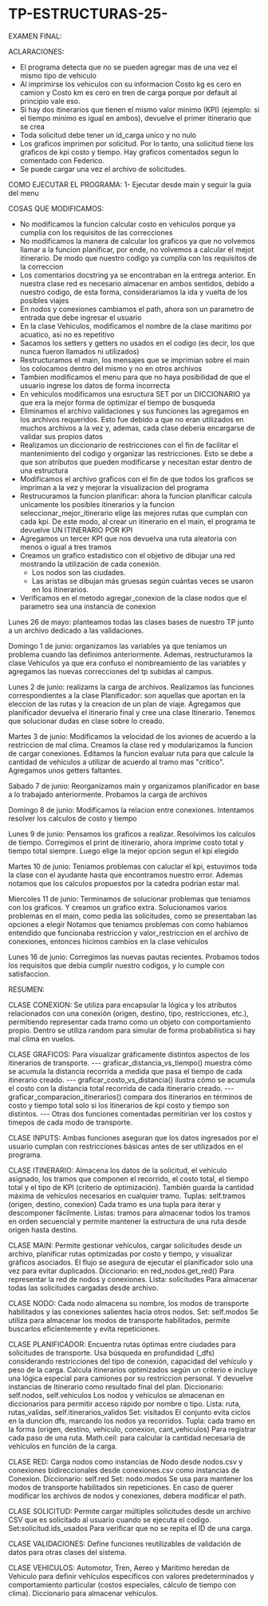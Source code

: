 # TP-ESTRUCTURAS-25-


EXAMEN FINAL:


ACLARACIONES:
- El programa detecta que no se pueden agregar mas de una vez el mismo tipo de vehiculo
- Al imprimirse los vehiculos con su informacion Costo kg es cero en camion y Costo km es cero en tren de carga porque por default al principio vale eso. 
- Si hay dos itinerarios que tienen el mismo valor minimo (KPI) (ejemplo: si el tiempo minimo es igual en ambos), devuelve el primer itinerario que se crea
- Toda solicitud debe tener un id_carga unico y no nulo
- Los graficos imprimen por solicitud. Por lo tanto, una solicitud tiene los graficos de kpi costo y tiempo. Hay graficos comentados segun lo comentado con Federico.
- Se puede cargar una vez el archivo de solicitudes. 


COMO EJECUTAR EL PROGRAMA:
1- Ejecutar desde main y seguir la guia del menu
  

COSAS QUE MODIFICAMOS:
- No modificamos la funcion calcular costo en vehiculos porque ya cumplia con los requisitos de las correcciones
- No modificamos la manera de calcular los graficos ya que no volvemos llamar a la funcion planificar, por ende, no volvemos a calcular el mejot itinerario. De modo que nuestro codigo ya cumplia con los requisitos de la correccion
- Los comentarios docstring ya se encontraban en la entrega anterior. En nuestra clase red es necesario almacenar en ambos sentidos, debido a nuestro codigo, de esta forma, considerariamos la ida y vuelta de los posibles viajes
- En nodos y conexiones cambiamos el path, ahora son un parametro de entrada que debe ingresar el usuario
- En la clase Vehiculos, modificamos el nombre de la clase maritimo por acuatico, asi no es repetitivo
- Sacamos los setters y getters no usados en el codigo (es decir, los que nunca fueron llamados ni utilizados)
- Restructuramos el main, los mensajes que se imprimian sobre el main los colocamos dentro del mismo y no en otros archivos
- Tambien modificamos el menu para que no haya posibilidad de que el usuario ingrese los datos de forma incorrecta
- En vehiculos modificamos una esructura SET por un DICCIONARIO ya que era la mejor forma de optimizar el tiempo de busqueda
- Eliminamos el archivo validaciones y sus funciones las agregamos en los archivos requeridos. Esto fue debido a que no eran utilizados en muchos archivos a la vez y, ademas, cada clase deberia encargarse de validar sus propios datos 
- Realizamos un diccionario de restricciones con el fin de facilitar el mantenimiento del codigo y organizar las restricciones. Esto se debe a que son atributos que pueden modificarse y necesitan estar dentro de una estructura
- Modificamos el archivo graficos con el fin de que todos los graficos se impriman a la vez y mejorar la visualizacion del programa
- Restrucuramos la funcion planificar: ahora la funcion planificar calcula unicamente los posibles itinerarios y la funcion seleccionar_mejor_itinerario elige las mejores rutas que cumplan con cada kpi. De este modo, al crear un itinerario en el main, el programa te devuelve UN ITINERARIO POR KPI
- Agregamos un tercer KPI que nos devuelva una ruta aleatoria con menos o igual a tres tramos
- Creamos un grafico estadistico con el objetivo de dibujar una red mostrando la utilización de cada conexión.
    - Los nodos son las ciudades.
    - Las aristas se dibujan más gruesas según cuántas veces se usaron en los itinerarios.
- Verificamos en el metodo agregar_conexion de la clase nodos que el parametro sea una instancia de conexion
















Lunes 26 de mayo: planteamos todas las clases bases de nuestro TP junto a un archivo dedicado a las validaciones.


Domingo 1 de junio: organizamos las variables ya que teniamos un problema cuando las definimos anteriormente. 
    Ademas, restructuramos la clase Vehiculos ya que era confuso el nombreamiento de las variables y agregamos las nuevas correcciones del tp subidas al campus.


Lunes 2 de junio: realizams la carga de archivos.
    Realizamos las funciones correspondientes a la clase Planificador: son aquellas que aportan en la eleccion de las rutas y la creacion de un plan de viaje.
    Agregamos que planificador devuelva el itinerario final y cree una clase Itinerario.
    Tenemos que solucionar dudas en clase sobre lo creado.

Martes 3 de junio: 
    Modificamos la velocidad de los aviones de acuerdo a la restriccion de mal clima.
    Creamos la clase red y modularizamos la funcion de cargar conexiones.
    Editamos la funcion evaluar ruta para que calcule la cantidad de vehiculos a utilizar de acuerdo al tramo mas "critico".
    Agregamos unos getters faltantes.

Sabado 7 de junio: 
    Reorganizamos main y organizamos planificador en base a lo trabajado anteriormente. 
    Probamos la carga de archivos

Domingo 8 de junio:
    Modificamos la relacion entre conexiones.
    Intentamos resolver los calculos de costo y tiempo

Lunes 9 de junio:
    Pensamos los graficos a realizar.
    Resolvimos los calculos de tiempo.
    Corregimos el print de itinerario, ahora imprime costo total y tiempo total siempre. Luego elige la mejor opcion segun el kpi elegido

Martes 10 de junio: 
    Teniamos problemas con caluclar el kpi, estuvimos toda la clase con el ayudante hasta que encontramos nuestro error. 
    Ademas notamos que los calculos propuestos por la catedra podrian estar mal.

Miercoles 11 de junio:
    Terminamos de solucionar problemas que teniamos con los graficos. Y creamos un grafico extra.
    Solucionamos varios problemas en el main, como pedia las solicitudes, como se presentaban las opciones a elegir
    Notamos que teniamos problemas con como habiamos entendido que funcionaba restriccion y valor_restriccion en el archivo de conexiones, entonces hicimos cambios en la clase vehiculos

Lunes 16 de junio:
    Corregimos las nuevas pautas recientes.
    Probamos todos los requisitos que debia cumplir nuestro codigos, y lo cumple con satisfaccion.



RESUMEN:

CLASE CONEXION: Se utiliza para encapsular la lógica y los atributos relacionados con una conexión (origen, destino, tipo, restricciones, etc.), permitiendo representar cada tramo como un objeto con comportamiento propio.
Dentro se utiliza random para simular de forma probabilística si hay mal clima en vuelos.

CLASE GRAFICOS: Para visualizar gráficamente distintos aspectos de los itinerarios de transporte. 
---  graficar_distancia_vs_tiempo() muestra cómo se acumula la distancia recorrida a medida que pasa el tiempo de cada itinerario creado. 
---  graficar_costo_vs_distancia() ilustra cómo se acumula el costo con la distancia total recorrida de cada itinerario creado. 
---  graficar_comparacion_itinerarios() compara dos itinerarios en términos de costo y tiempo total solo si los itinerarios de kpi costo y tiempo son distintos. 
--- Otras dos funciones comentadas permitirian ver los costos y timepos de cada modo de transporte.

CLASE INPUTS: Ambas funciones aseguran que los datos ingresados por el usuario cumplan con restricciones básicas antes de ser utilizados en el programa. 

CLASE ITINERARIO: Almacena los datos de la solicitud, el vehículo asignado, los tramos que componen el recorrido, el costo total, el tiempo total y el tipo de KPI (criterio de optimización). También guarda la cantidad máxima de vehículos necesarios en cualquier tramo.
Tuplas: self.tramos (origen, destino, conexion)
Cada tramo es una tupla para iterar y descomponer fácilmente.
Listas: tramos
para almacenar todos los tramos en orden secuencial y permite mantener la estructura de una ruta desde origen hasta destino.

CLASE MAIN: Permite gestionar vehículos, cargar solicitudes desde un archivo, planificar rutas optimizadas por costo y tiempo, y visualizar gráficos asociados. El flujo se asegura de ejecutar el planificador solo una vez para evitar duplicados.
Diccionario: en red_nodos.get_red()
Para representar la red de nodos y conexiones. 
Lista: solicitudes
Para almacenar todas las solicitudes cargadas desde archivo.

CLASE NODO: Cada nodo almacena su nombre, los modos de transporte habilitados y las conexiones salientes hacia otros nodos. 
Set: self.modos
Se utiliza para almacenar los modos de transporte habilitados, permite buscarlos eficientemente y evita repeticiones.

CLASE PLANIFICADOR: Encuentra rutas óptimas entre ciudades para solicitudes de transporte. Usa búsqueda en profundidad (_dfs) considerando restricciones del tipo de conexión, capacidad del vehículo y peso de la carga. Calcula itinerarios optimizados según un criterio e incluye una lógica especial para camiones por su restriccion personal. Y devuelve instancias de Itinerario como resultado final del plan.
Diccionario: self.nodos, self.vehiculos
Los nodos y vehículos se almacenan en diccionarios para permitir acceso rápido por nombre o tipo.
Lista: ruta, rutas_validas, self.itinerarios_validos
Set: visitados
El conjunto evita ciclos en la duncion dfs, marcando los nodos ya recorridos.
Tupla: cada tramo en la forma (origen, destino, vehiculo, conexion, cant_vehiculos)
Para registrar cada paso de una ruta.
Math.ceil: para calcular la cantidad necesaria de vehículos en función de la carga.

CLASE RED: Carga nodos como instancias de Nodo desde nodos.csv y conexiones bidireccionales desde conexiones.csv como instancias de Conexion.
Diccionario: self.red
Set: nodo.modos
Se usa para mantener los modos de transporte habilitados sin repeticiones.
En caso de querer modificar los archivos de nodos y conexiones, debera modificar el path. 

CLASE SOLICITUD: Permite cargar múltiples solicitudes desde un archivo CSV que es solicitado al usuario cuando se ejecuta el codigo. 
Set:solicitud.ids_usados
Para verificar que no se repita el ID de una carga.

CLASE VALIDACIONES: Define funciones reutilizables de validación de datos para otras clases del sistema.

CLASE VEHICULOS: Automotor, Tren, Aereo y Maritimo heredan de Vehiculo para definir vehículos específicos con valores predeterminados y comportamiento particular (costos especiales, cálculo de tiempo con clima).
Diccionario para almacenar vehiculos.

